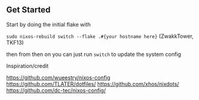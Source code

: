 ## Get Started

Start by doing the initial flake with

`sudo nixos-rebuild switch --flake .#{your hostname here}` (ZwakkTower, TKF13)

then from then on you can just run `switch` to update the system config

Inspiration/credit

https://github.com/wueestry/nixos-config
https://github.com/TLATER/dotfiles/
https://github.com/xhos/nixdots/
https://github.com/dc-tec/nixos-config/
